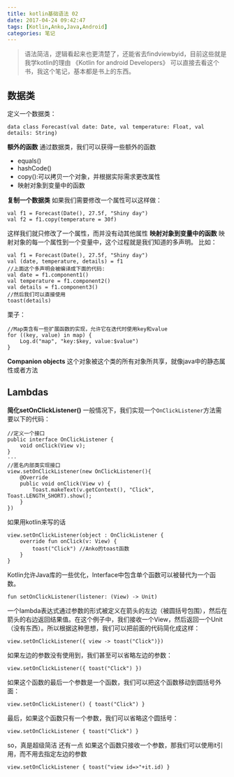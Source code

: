 ```yaml
---
title: kotlin基础语法 02
date: 2017-04-24 09:42:47
tags: [Kotlin,Anko,Java,Android]
categories: 笔记
---
```

> 语法简洁，逻辑看起来也更清楚了，还能省去findviewbyid，目前这些就是我学kotlin的理由
《Kotlin for android Developers》 可以直接去看这个书，我这个笔记，基本都是书上的东西。
<!-- more -->
## 数据类
定义一个数据类：
```
data class Forecast(val date: Date, val temperature: Float, val details: String)
```
**额外的函数**
通过数据类，我们可以获得一些额外的函数
- equals()
- hashCode()
- copy():可以拷贝一个对象，并根据实际需求更改属性
- 映射对象到变量中的函数

**复制一个数据类**
如果我们需要修改一个属性可以这样做：
```
val f1 = Forecast(Date(), 27.5f, "Shiny day")
val f2 = f1.copy(temperature = 30f)
```
这样我们就只修改了一个属性，而并没有动其他属性
**映射对象到变量中的函数**
映射对象的每一个属性到一个变量中，这个过程就是我们知道的多声明。
比如：
```
val f1 = Forecast(Date(), 27.5f, "Shiny day")
val (date, temperature, details) = f1
//上面这个多声明会被编译成下面的代码:
val date = f1.component1()
val temperature = f1.component2()
val details = f1.component3()
//然后我们可以直接使用
toast(details)
```
栗子：
```
//Map类含有一些扩展函数的实现，允许它在迭代时使用key和value
for ((key, value) in map) {
    Log.d("map", "key:$key, value:$value")
}
```
**Companion objects**
这个对象被这个类的所有对象所共享，就像java中的静态属性或者方法
## Lambdas
**简化setOnClickListener()**
一般情况下，我们实现一个``OnClickListener``方法需要以下的代码：
```
//定义一个接口
public interface OnClickListener {
    void onClick(View v);
}
···
//匿名内部类实现接口
view.setOnClickListener(new OnClickListener(){
    @Override
    public void onClick(View v) {
        Toast.makeText(v.getContext(), "Click", Toast.LENGTH_SHORT).show();
    }
})
```
如果用kotlin来写的话
```
view.setOnClickListener(object : OnClickListener {
    override fun onClick(v: View) {
        toast("Click") //Anko的toast函数
    }
}
```
Kotlin允许Java库的一些优化，Interface中包含单个函数可以被替代为一个函数。
```
fun setOnClickListener(listener: (View) -> Unit)
```
一个lambda表达式通过参数的形式被定义在箭头的左边（被圆括号包围），然后在箭头的右边返回结果值。在这个例子中，我们接收一个View，然后返回一个Unit（没有东西）。所以根据这种思想，我们可以把前面的代码简化成这样：
```
view.setOnClickListener({ view -> toast("Click")})
```
如果左边的参数没有使用到，我们甚至可以省略左边的参数：
```
view.setOnClickListener({ toast("Click") })
```
如果这个函数的最后一个参数是一个函数，我们可以把这个函数移动到圆括号外面：
```
view.setOnClickListener() { toast("Click") }
```
最后，如果这个函数只有一个参数，我们可以省略这个圆括号：
```
view.setOnClickListener { toast("Click") }
```
so，真是超级简洁
还有一点
如果这个函数只接收一个参数，那我们可以使用it引用，而不用去指定左边的参数
```
view.setOnClickListener { toast("view id=>"+it.id) }
```
